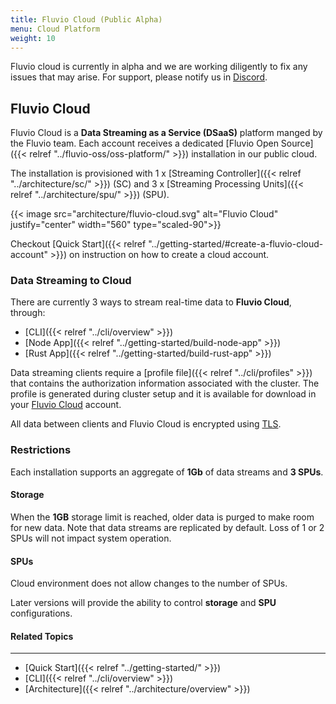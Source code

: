 ```yaml
---
title: Fluvio Cloud (Public Alpha)
menu: Cloud Platform
weight: 10
---
```


Fluvio cloud is currently in alpha and we are working diligently to fix any issues that may arise. For support, please notify us in <a href="https://discordapp.com/invite/bBG2dTz" target="_blank">Discord</a>.


## Fluvio Cloud

Fluvio Cloud is a **Data Streaming as a Service (DSaaS)** platform manged by the Fluvio team. Each account receives a dedicated [Fluvio Open Source]({{< relref "../fluvio-oss/oss-platform/" >}}) installation in our public cloud.

The installation is provisioned with 1 x [Streaming Controller]({{< relref "../architecture/sc/" >}}) (SC) and 3 x [Streaming Processing Units]({{< relref "../architecture/spu/" >}}) (SPU). 

{{< image src="architecture/fluvio-cloud.svg" alt="Fluvio Cloud" justify="center" width="560" type="scaled-90">}}

Checkout [Quick Start]({{< relref "../getting-started/#create-a-fluvio-cloud-account" >}}) on instruction on how to create a cloud account. 


### Data Streaming to Cloud

There are currently 3 ways to stream real-time data to **Fluvio Cloud**, through:
* [CLI]({{< relref "../cli/overview" >}})
* [Node App]({{< relref "../getting-started/build-node-app" >}})
* [Rust App]({{< relref "../getting-started/build-rust-app" >}})

Data streaming clients require a [profile file]({{< relref "../cli/profiles" >}}) that contains the authorization information associated with the cluster. The profile is generated during cluster setup and it is available for download in your <a href="https://app.fluvio.io" target="_blank">Fluvio Cloud</a> account.

All data between clients and Fluvio Cloud is encrypted using <a href="https://en.wikipedia.org/wiki/Transport_Layer_Security" target="_blank">TLS</a>.

### Restrictions

Each installation supports an aggregate of **1Gb** of data streams and **3 SPUs**.

#### Storage 

When the **1GB** storage limit is reached, older data is purged to make room for new data. Note that data streams are replicated by default. Loss of 1 or 2 SPUs will not impact system operation.

#### SPUs 
Cloud environment does not allow changes to the number of SPUs. 

Later versions will provide the ability to control **storage** and **SPU** configurations.


#### Related Topics
-------------------
* [Quick Start]({{< relref "../getting-started/" >}})
* [CLI]({{< relref "../cli/overview" >}})
* [Architecture]({{< relref "../architecture/overview" >}})
